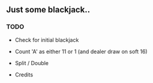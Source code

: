 Just some blackjack..
-------

### TODO

* Check for initial blackjack
* Count 'A' as either 11 or 1 (and dealer draw on soft 16)

* Split / Double
* Credits